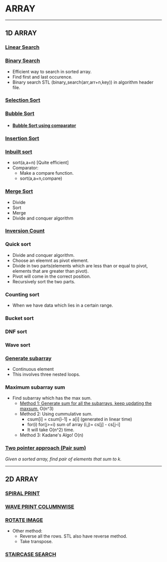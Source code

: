 # ARRAY

<hr/>

## 1D ARRAY

### <a href="https://github.com/sanya2508/Arrays/blob/master/linear%20search.cpp">Linear Search</a>

### <a href="https://github.com/sanya2508/Arrays/blob/master/binary%20search.cpp">Binary Search</a>
 * Efficient way to search in sorted array.
 * Find first and last occurence.
 * Binary search STL (binary_search(arr,arr+n,key)) in algorithm header file.
 
 


### <a href="https://github.com/sanya2508/Arrays/blob/master/Selection%20sort.cpp">Selection Sort</a>

### <a href="https://github.com/sanya2508/Arrays/blob/master/Bubble%20sort.cpp">Bubble Sort</a>
  * #### <a href="https://github.com/sanya2508/Arrays/blob/master/Bubble%20sort%20using%20comparator.cpp">Bubble Sort using comparator</a>

### <a href="https://github.com/sanya2508/Arrays/blob/master/insertion%20sort.cpp">Insertion Sort</a>

### <a href="https://github.com/sanya2508/Arrays/blob/master/inbuilt%20sort.cpp">Inbuilt sort</a>
 * sort(a,a+n) [Quite efficient]
 * Comparator:  
      * Make a compare function.
      * sort(a,a+n,compare)
      
### <a href="https://github.com/sanya2508/Arrays/blob/master/merge%20sort.cpp">Merge Sort</a>
 * Divide
 * Sort
 * Merge
 * Divide and conquer algorithm

### <a href="https://github.com/sanya2508/Arrays/blob/master/inversion%20count.cpp">Inversion Count</a>
      
### Quick sort
 * Divide and conquer algorithm.
 * Choose an eleemnt as pivot element.
 * Divide in two parts(elements which are less than or equal to pivot, elements that are greater than pivot).
 * Pivot will come in the correct position.
 * Recursively sort the two parts.

### Counting sort
 * When we have data which lies in a certain range.
 
### Bucket sort

### DNF sort

### Wave sort




### <a href="https://github.com/sanya2508/Arrays/blob/master/generate%20subarrays.cpp">Generate subarray</a>
  * Continuous element
  * This involves three nested loops.
    

### Maximum subarray sum
 * Find subarray which has the max sum.
    * <a href="https://github.com/sanya2508/Arrays/blob/master/max%20subarray%20sum1.cpp">Method 1: Generate sum for all the subarrays, keep updating the maxsum.</a> O(n^3)
    * Method 2: Using cummulative sum.
      * csum[i] = csum[i-1] + a[i] (generated in linear time)
      * for(i)
        for(j>=i)
        sum of array (i,j)= cs[j] - cs[j-i]
      * It will take O(n^2) time.
    * Method 3: Kadane's Algo! O(n)

### <a href="https://github.com/sanya2508/Arrays/blob/master/two%20pointer.cpp">Two pointer approach (Pair sum)</a>
*Given a sorted array, find pair of elements that sum to k.*


<hr/>



## 2D ARRAY

### <a href="https://github.com/sanya2508/Arrays/blob/master/spiral%20print.cpp">SPIRAL PRINT</a>

### <a href="https://github.com/sanya2508/Arrays/blob/master/waveprint_columnwise.cpp">WAVE PRINT COLUMNWISE</a>

### <a href="https://github.com/sanya2508/Arrays/blob/master/rotate%20image.cpp">ROTATE IMAGE</a>
 * Other method: 
    * Reverse all the rows. STL also have reverse method.
    * Take transpose.

### <a href="https://github.com/sanya2508/Arrays/blob/master/staircase.cpp">STAIRCASE SEARCH</a>
